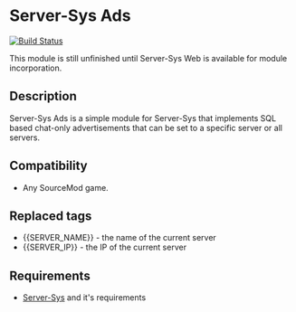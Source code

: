 # Server-Sys Ads
[![Build Status](https://travis-ci.org/whocodes/serversys-ads.svg?branch=master)](https://travis-ci.org/whocodes/serversys-ads)

This module is still unfinished until Server-Sys Web is available for module incorporation.

## Description
Server-Sys Ads is a simple module for Server-Sys that implements SQL based chat-only advertisements that can be set to a specific server or all servers.

## Compatibility
* Any SourceMod game.

## Replaced tags
* {{SERVER_NAME}} - the name of the current server
* {{SERVER_IP}}	- the IP of the current server

## Requirements
* [Server-Sys](https://github.com/whocodes/serversys) and it's requirements
